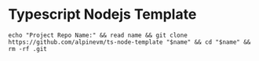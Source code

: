 # Typescript Nodejs Template

```
echo "Project Repo Name:" && read name && git clone https://github.com/alpinevm/ts-node-template "$name" && cd "$name" && rm -rf .git
```
